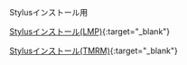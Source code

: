 Stylusインストール用

[Stylusインストール(LMP)](https://github.com/stylus113/stylus/raw/refs/heads/main/lmp.user.css){:target="_blank"}

[Stylusインストール(TMRM)](https://github.com/stylus113/stylus/raw/refs/heads/main/tmrm.user.css){:target="_blank"}
